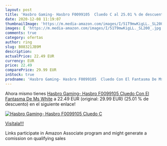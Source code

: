 ```yaml
---
layout: post
title: 'Hasbro Gaming- Hasbro F0099105  Cluedo C al 25.01 % de descuento'
date: 2020-12-08 11:19:07
thumbnailImage: 'https://m.media-amazon.com/images/I/51T9mwKigLL._SL200_.jpg'
images: [ 'https://m.media-amazon.com/images/I/51T9mwKigLL._SL200_.jpg' ]
comments: true
category: ofertas
author: ring
slug: B08321JB9M
description:
actualPrice: 22.49 EUR
currency: EUR
price: 22.49
comparePrice: 29.99 EUR
inStock: true
prodname: 'Hasbro Gaming- Hasbro F0099105  Cluedo Con El Fantasma De Ms White'
---
```


Ahora mismo tienes [Hasbro Gaming- Hasbro F0099105  Cluedo Con El Fantasma De Ms White](https://www.amazon.es/dp/B08321JB9M/?tag=tolees-21) a 22.49 EUR (original: 29.99 EUR) (25.01 %  de descuento) en el siguiente enlace!

[![Hasbro Gaming- Hasbro F0099105  Cluedo C](https://m.media-amazon.com/images/I/51T9mwKigLL._SL200_.jpg)](https://www.amazon.es/dp/B08321JB9M/?tag=tolees-21)

[Visítala!!!](https://www.amazon.es/dp/B08321JB9M/?tag=tolees-21)

Links participate in Amazon Associate program and might generate a comission on qualifying sales
